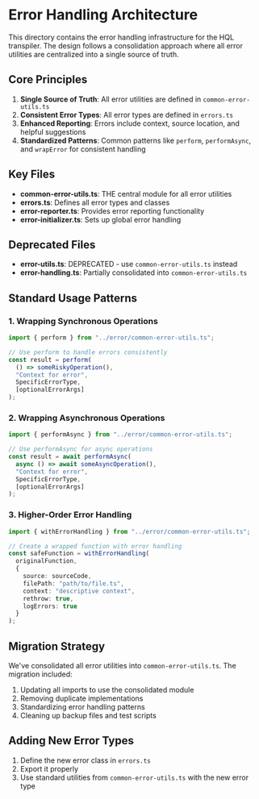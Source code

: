 # Error Handling Architecture

This directory contains the error handling infrastructure for the HQL transpiler. The design follows a consolidation approach where all error utilities are centralized into a single source of truth.

## Core Principles

1. **Single Source of Truth**: All error utilities are defined in `common-error-utils.ts`
2. **Consistent Error Types**: All error types are defined in `errors.ts`
3. **Enhanced Reporting**: Errors include context, source location, and helpful suggestions
4. **Standardized Patterns**: Common patterns like `perform`, `performAsync`, and `wrapError` for consistent handling

## Key Files

- **common-error-utils.ts**: THE central module for all error utilities
- **errors.ts**: Defines all error types and classes
- **error-reporter.ts**: Provides error reporting functionality
- **error-initializer.ts**: Sets up global error handling

## Deprecated Files

- **error-utils.ts**: DEPRECATED - use `common-error-utils.ts` instead
- **error-handling.ts**: Partially consolidated into `common-error-utils.ts`

## Standard Usage Patterns

### 1. Wrapping Synchronous Operations

```typescript
import { perform } from "../error/common-error-utils.ts";

// Use perform to handle errors consistently
const result = perform(
  () => someRiskyOperation(),
  "Context for error",
  SpecificErrorType,
  [optionalErrorArgs]
);
```

### 2. Wrapping Asynchronous Operations

```typescript
import { performAsync } from "../error/common-error-utils.ts";

// Use performAsync for async operations
const result = await performAsync(
  async () => await someAsyncOperation(),
  "Context for error",
  SpecificErrorType,
  [optionalErrorArgs]
);
```

### 3. Higher-Order Error Handling

```typescript
import { withErrorHandling } from "../error/common-error-utils.ts";

// Create a wrapped function with error handling
const safeFunction = withErrorHandling(
  originalFunction,
  {
    source: sourceCode,
    filePath: "path/to/file.ts",
    context: "descriptive context",
    rethrow: true,
    logErrors: true
  }
);
```

## Migration Strategy

We've consolidated all error utilities into `common-error-utils.ts`. The migration included:

1. Updating all imports to use the consolidated module
2. Removing duplicate implementations 
3. Standardizing error handling patterns
4. Cleaning up backup files and test scripts

## Adding New Error Types

1. Define the new error class in `errors.ts`
2. Export it properly
3. Use standard utilities from `common-error-utils.ts` with the new error type 